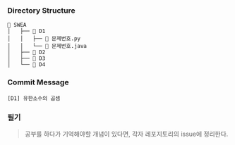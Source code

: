### Directory Structure
```
📂 SWEA
│   ├── 📂 D1
│   │   ├── 📄 문제번호.py   
│   │   └── 📄 문제번호.java    
│   ├── 📂 D2
│   ├── 📂 D3
│   └── 📂 D4
```

### Commit Message
```
[D1] 유한소수의 곱셈
```

### 필기
> 공부를 하다가 기억해야할 개념이 있다면, 각자 레포지토리의 issue에 정리한다.
